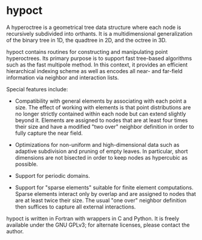 hypoct
======

A hyperoctree is a geometrical tree data structure where each node is recursively subdivided into orthants. It is a multidimensional generalization of the binary tree in 1D, the quadtree in 2D, and the octree in 3D.

hypoct contains routines for constructing and manipulating point hyperoctrees. Its primary purpose is to support fast tree-based algorithms such as the fast multipole method. In this context, it provides an efficient hierarchical indexing scheme as well as encodes all near- and far-field information via neighbor and interaction lists.

Special features include:

- Compatibility with general elements by associating with each point a size. The effect of working with elements is that point distributions are no longer strictly contained within each node but can extend slightly beyond it. Elements are assigned to nodes that are at least four times their size and have a modified "two over" neighbor definition in order to fully capture the near field.

- Optimizations for non-uniform and high-dimensional data such as adaptive subdivision and pruning of empty leaves. In particular, short dimensions are not bisected in order to keep nodes as hypercubic as possible.

- Support for periodic domains.

- Support for "sparse elements" suitable for finite element computations. Sparse elements interact only by overlap and are assigned to nodes that are at least twice their size. The usual "one over" neighbor definition then suffices to capture all external interactions.

hypoct is written in Fortran with wrappers in C and Python. It is freely available under the GNU GPLv3; for alternate licenses, please contact the author.